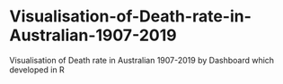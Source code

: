 # Visualisation-of-Death-rate-in-Australian-1907-2019
Visualisation of Death rate in Australian 1907-2019 by Dashboard which developed in R
